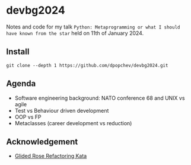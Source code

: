 # devbg2024

Notes and code for my talk `Python: Metaprogramming or what I should have known
from the star` held on 11th of January 2024.

## Install

```
git clone --depth 1 https://github.com/dpopchev/devbg2024.git
```

## Agenda

- Software engineering background: NATO conference 68 and UNIX vs agile
- Test vs Behaviour driven development
- OOP vs FP
- Metaclasses (career development vs reduction)

## Acknowledgement

- [Glided Rose Refactoring Kata](https://github.com/emilybache/GildedRose-Refactoring-Kata/tree/main)
